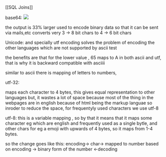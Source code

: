 [[SQL Joins]]

base64:
<img src="https://www.researchgate.net/publication/275415203/figure/fig4/AS:398565261234176@1472036771078/Base64-Encode-Conversion-Algorithm.png"/>

the output is 33% larger
used to encode binary data so that it can be sent via mails,etc
converts very  3 -> 8 bit chars to 4 -> 6 bit chars


Unicode:
and specially utf encoding solves the problem of encoding the other languages which are not supported by ascii test

the benefits are that for the lower value  , 65 maps to A in both ascii and utf, that is why it is backward compatible with asciiii

similar to ascii there is mapping of letters to numbers, 

utf-32:

maps each character to 4 bytes, 
this gives equal representation to other languages but, it wastes a lot of space because most of the thing in the webpages are in english because of html being the markup languae so inroder to reduce the space, for frequentyly used characters we use utf-8

utf-8:
this is a variable mapping , so by that it means that it maps some character eg which are english and frequently used as a single bytle, and other chars for eg a emoji with upwards of 4 bytes, so it maps from 1-4 bytes.


so the change goes like this:
encoding->
char-> mapped to number based on encoding -> binary form of the number
<-decoding
